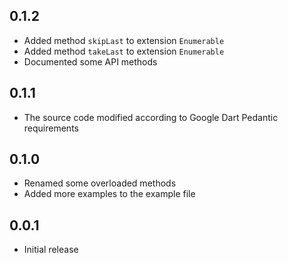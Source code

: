 ## 0.1.2

- Added method `skipLast` to extension `Enumerable`
- Added method `takeLast` to extension `Enumerable`
- Documented some API methods

## 0.1.1

- The source code modified according to Google Dart Pedantic requirements

## 0.1.0

- Renamed some overloaded methods
- Added more examples to the example file

## 0.0.1

- Initial release
